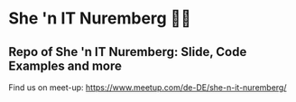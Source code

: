 # She 'n IT Nuremberg 👩‍💻
Repo of She 'n IT Nuremberg: Slide, Code Examples and more 
---
Find us on meet-up: https://www.meetup.com/de-DE/she-n-it-nuremberg/
